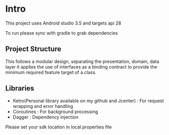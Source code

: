 # Intro

This project uses Android studio 3.5 and targets api 28

To run please sync with gradle to grab dependencies

## Project Structure

This follows a modular design, separating the presentation, domain, data layer
it applies the use of interfaces as a binding contract to provide the minimum required
feature target of a class.

## Libraries

- Ketro(Personal library available on my github and Jcenter) : For request wrapping and error handling
- Coroutines : For background processing
- Dagger : Dependency injection

Please set your sdk location in local.properties file

  
